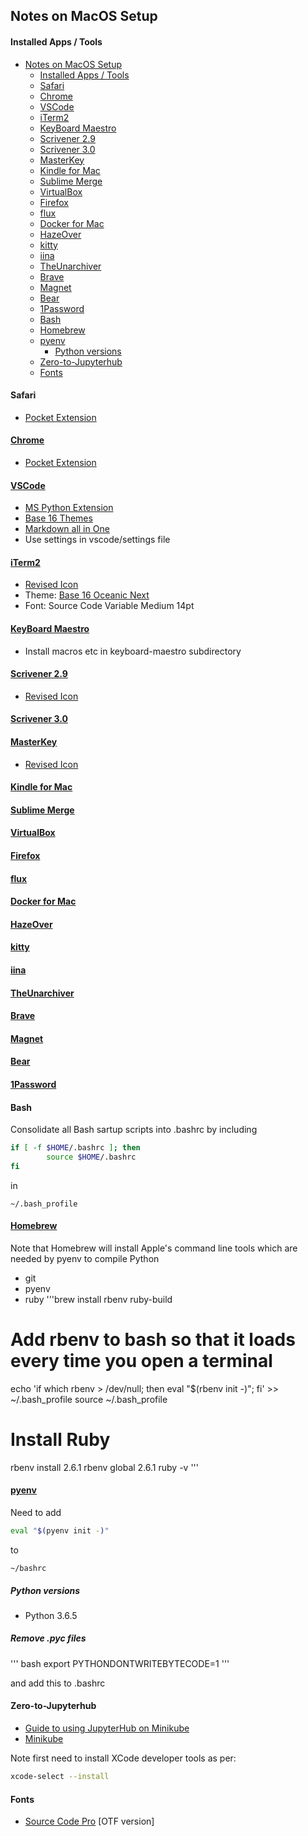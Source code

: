 ## Notes on MacOS Setup

#### Installed Apps / Tools

- [Notes on MacOS Setup](#notes-on-macos-setup)
    - [Installed Apps / Tools](#installed-apps--tools)
    - [Safari](#safari)
    - [Chrome](#chrome)
    - [VSCode](#vscode)
    - [iTerm2](#iterm2)
    - [KeyBoard Maestro](#keyboard-maestro)
    - [Scrivener 2.9](#scrivener-29)
    - [Scrivener 3.0](#scrivener-30)
    - [MasterKey](#masterkey)
    - [Kindle for Mac](#kindle-for-mac)
    - [Sublime Merge](#sublime-merge)
    - [VirtualBox](#virtualbox)
    - [Firefox](#firefox)
    - [flux](#flux)
    - [Docker for Mac](#docker-for-mac)
    - [HazeOver](#hazeover)
    - [kitty](#kitty)
    - [iina](#iina)
    - [TheUnarchiver](#theunarchiver)
    - [Brave](#brave)
    - [Magnet](#magnet)
    - [Bear](#bear)
    - [1Password](#1password)
    - [Bash](#bash)
    - [Homebrew](#homebrew)
    - [pyenv](#pyenv)
      - [Python versions](#python-versions)
    - [Zero-to-Jupyterhub](#zero-to-jupyterhub)
    - [Fonts](#fonts)

#### Safari

- [Pocket Extension](https://safari-extensions.apple.com/details/?id=com.ideashower.pocket.safari-ET279A6R5N)

#### [Chrome](https://www.google.com/chrome/)
- [Pocket Extension](https://chrome.google.com/webstore/detail/save-to-pocket/niloccemoadcdkdjlinkgdfekeahmflj?hl=en)

#### [VSCode](https://code.visualstudio.com)

- [MS Python Extension](https://github.com/Microsoft/vscode-python)
- [Base 16 Themes](https://marketplace.visualstudio.com/items?itemName=AndrsDC.base16-themes)
- [Markdown all in One](https://marketplace.visualstudio.com/items?itemName=yzhang.markdown-all-in-one)
- Use settings in vscode/settings file

#### [iTerm2](https://www.iterm2.com)
- [Revised Icon](https://dribbble.com/shots/1682322-iTerm-Redesign-Replacement-icns)
- Theme: [Base 16 Oceanic Next]()
- Font: Source Code Variable Medium 14pt

#### [KeyBoard Maestro](https://www.keyboardmaestro.com/main/)

- Install macros etc in keyboard-maestro subdirectory

#### [Scrivener 2.9](https://www.literatureandlatte.com/scrivener.php)

- [Revised Icon](https://dribbble.com/shots/978125-Scrivener-Icon-Replacement)

#### [Scrivener 3.0](https://www.literatureandlatte.com/scrivener.php)

#### [MasterKey](http://macinmind.com/?area=app&app=masterkey&pg=info)

- [Revised Icon](http://icons-for-free.com/icon/apple_command_key_keyboard_modifier_icon_1891024.html)

#### [Kindle for Mac](https://itunes.apple.com/gb/app/kindle/id405399194?mt=12)

#### [Sublime Merge](https://www.sublimemerge.com)

#### [VirtualBox](https://www.virtualbox.org)

#### [Firefox](https://www.mozilla.org/en-GB/firefox/new/)

#### [flux](https://justgetflux.com)

#### [Docker for Mac](https://www.docker.com/docker-mac)

#### [HazeOver](https://hazeover.com/)

#### [kitty](https://sw.kovidgoyal.net/kitty/)

#### [iina](https://iina.io/)

#### [TheUnarchiver](https://theunarchiver.com/)

#### [Brave](https://brave.com/)

#### [Magnet](http://magnet.crowdcafe.com/)

#### [Bear](https://bear.app)

#### [1Password](https://1password.com)

#### Bash

Consolidate all Bash sartup scripts into .bashrc by including

```bash
if [ -f $HOME/.bashrc ]; then
        source $HOME/.bashrc
fi
```

in

`~/.bash_profile`

#### [Homebrew](https://brew.sh)

Note that Homebrew will install Apple's command line tools which are needed by pyenv to compile Python

- git
- pyenv
- ruby
'''brew install rbenv ruby-build

# Add rbenv to bash so that it loads every time you open a terminal
echo 'if which rbenv > /dev/null; then eval "$(rbenv init -)"; fi' >> ~/.bash_profile
source ~/.bash_profile

# Install Ruby
rbenv install 2.6.1
rbenv global 2.6.1
ruby -v
'''


#### [pyenv](https://github.com/pyenv/pyenv)

Need to add

```bash
eval "$(pyenv init -)" 
```
to 

`~/bashrc`

##### Python versions

- Python 3.6.5

##### Remove .pyc files

''' bash
export PYTHONDONTWRITEBYTECODE=1
'''

and add this to .bashrc

#### Zero-to-Jupyterhub

- [Guide to using JupyterHub on Minikube](https://github.com/jupyterhub/zero-to-jupyterhub-k8s/blob/b5393da84e2e539fe2711bd3ea8ef6b1613d210b/CONTRIBUTING.md)
- [Minikube](https://kubernetes.io/docs/setup/minikube/)

Note first need to install XCode developer tools as per:
```bash
xcode-select --install
```
  

#### Fonts

- [Source Code Pro](https://github.com/adobe-fonts/source-code-pro) [OTF version]